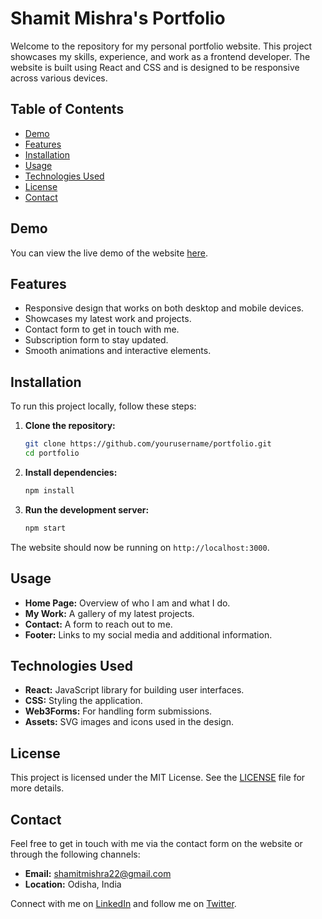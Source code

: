 # Shamit Mishra's Portfolio

Welcome to the repository for my personal portfolio website. This project showcases my skills, experience, and work as a frontend developer. The website is built using React and CSS and is designed to be responsive across various devices.

## Table of Contents

- [Demo](#demo)
- [Features](#features)
- [Installation](#installation)
- [Usage](#usage)
- [Technologies Used](#technologies-used)
- [License](#license)
- [Contact](#contact)

## Demo

You can view the live demo of the website [here](shamit-portfolio.in.net).

## Features

- Responsive design that works on both desktop and mobile devices.
- Showcases my latest work and projects.
- Contact form to get in touch with me.
- Subscription form to stay updated.
- Smooth animations and interactive elements.

## Installation

To run this project locally, follow these steps:

1. **Clone the repository:**
   ```bash
   git clone https://github.com/yourusername/portfolio.git
   cd portfolio
   ```

2. **Install dependencies:**
   ```bash
   npm install
   ```

3. **Run the development server:**
   ```bash
   npm start
   ```

The website should now be running on `http://localhost:3000`.

## Usage

- **Home Page:** Overview of who I am and what I do.
- **My Work:** A gallery of my latest projects.
- **Contact:** A form to reach out to me.
- **Footer:** Links to my social media and additional information.

## Technologies Used

- **React:** JavaScript library for building user interfaces.
- **CSS:** Styling the application.
- **Web3Forms:** For handling form submissions.
- **Assets:** SVG images and icons used in the design.

## License

This project is licensed under the MIT License. See the [LICENSE](LICENSE) file for more details.

## Contact

Feel free to get in touch with me via the contact form on the website or through the following channels:

- **Email:** shamitmishra22@gmail.com
- **Location:** Odisha, India

Connect with me on [LinkedIn](#) and follow me on [Twitter](#).
